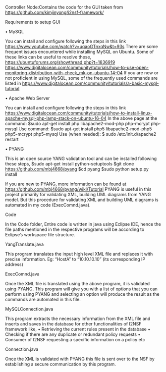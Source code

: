 Controller Node:Contains the code for the GUI taken from https://github.com/kimjinyong/i2nsf-framework/

Requirements to setup GUI

•	MySQL

You can install and configure following the steps in this link
https://www.youtube.com/watch?v=uqaoGTnxqNw&t=93s
There are some frequent issues encountered while installing MySQL on Ubuntu. Some of these links can be useful to resolve these,
https://ubuntuforums.org/showthread.php?t=1836919
https://www.digitalocean.com/community/tutorials/how-to-use-open-monitoring-distribution-with-check_mk-on-ubuntu-14-04
If you are new or not proficient in using MySQL, some of the frequently used commands are listed in https://www.digitalocean.com/community/tutorials/a-basic-mysql-tutorial

•	Apache Web Server

You can install and configure following the steps in this link https://www.digitalocean.com/community/tutorials/how-to-install-linux-apache-mysql-php-lamp-stack-on-ubuntu-16-04
In the above page at the command: $sudo apt-get install php libapache2-mod-php php-mcrypt php-mysql
Use command: $sudo apt-get install php5 libapache2-mod-php5 php5-mcrypt php5-mysql
Use (when needed): $ sudo /etc/init.d/apache2 restart

•	PYANG

This is an open source YANG validation tool and can be installed following these steps,
$sudo apt-get install python-setuptools
$git clone https://github.com/mbj4668/pyang
$cd pyang
$sudo python setup.py install

If you are new to PYANG, more information can be found at https://github.com/mbj4668/pyang/wiki/Tutorial
PYANG is useful in this project primarily for validating XML, building UML diagrams from YANG model. But this procedure for validating XML and building UML diagrams is automated in my code (ExecComnd.java).

Code

In the Code folder,
Entire code is written in java using Eclipse IDE, hence the file paths mentioned in the respective programs will be according to Eclipse’s workspace file structure.

YangTranslate.java

This program translates the input high level XML file and replaces it with precise information.
Eg: “HostA” to “10.10.10.10” (its corresponding IP address)

ExecComnd.java

Once the XML file is translated using the above program, it is validated using PYANG.
This program will give you with a list of options that you can perform using PYANG and selecting an option will produce the result as the commands are automated in this file.

MySQLConnection.java

This program extracts the necessary information from the XML file and inserts and saves in the database for other functionalities of I2NSF framework like,
•	Retrieving the current rules present in the database
•	Checking if there are any duplicate or redundant policy requests
•	Consumer of I2NSF requesting a specific information on a policy etc

Connection.java

Once the XML is validated with PYANG this file is sent over to the NSF by establishing a secure communication by this program.
